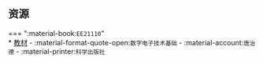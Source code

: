## 资源  
=== ":material-book:`EE21110`"  
    * [教材](https://api.ecylt.top/v1/lanzou_link?url=https://cqu-openlib.lanzout.com/iU6SG28wy6sb&type=down) - :material-format-quote-open:`数字电子技术基础` - :material-account:`唐治德` - :material-printer:`科学出版社`  